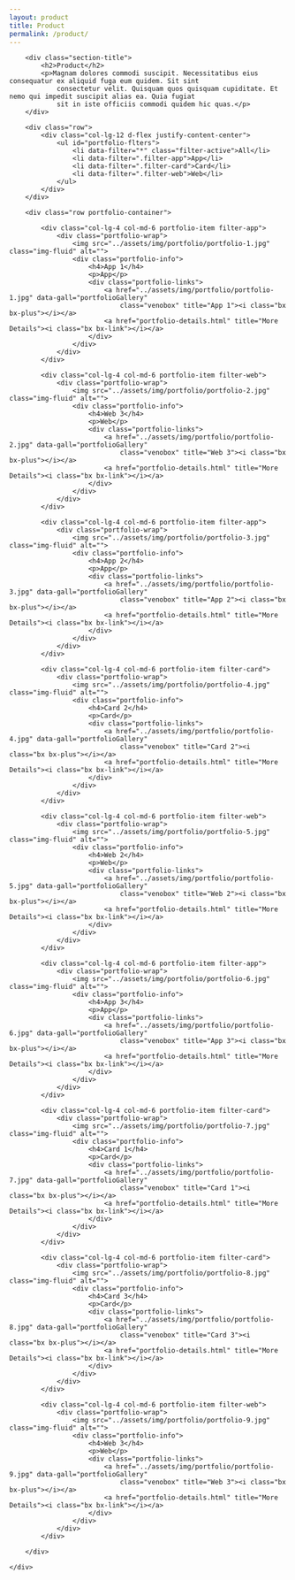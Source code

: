 ```yaml
---
layout: product
title: Product
permalink: /product/
---
```


<!-- ======= Portfolio Section ======= -->
<section id="portfolio" class="portfolio">
    <div class="container">

        <div class="section-title">
            <h2>Product</h2>
            <p>Magnam dolores commodi suscipit. Necessitatibus eius consequatur ex aliquid fuga eum quidem. Sit sint
                consectetur velit. Quisquam quos quisquam cupiditate. Et nemo qui impedit suscipit alias ea. Quia fugiat
                sit in iste officiis commodi quidem hic quas.</p>
        </div>

        <div class="row">
            <div class="col-lg-12 d-flex justify-content-center">
                <ul id="portfolio-flters">
                    <li data-filter="*" class="filter-active">All</li>
                    <li data-filter=".filter-app">App</li>
                    <li data-filter=".filter-card">Card</li>
                    <li data-filter=".filter-web">Web</li>
                </ul>
            </div>
        </div>

        <div class="row portfolio-container">

            <div class="col-lg-4 col-md-6 portfolio-item filter-app">
                <div class="portfolio-wrap">
                    <img src="../assets/img/portfolio/portfolio-1.jpg" class="img-fluid" alt="">
                    <div class="portfolio-info">
                        <h4>App 1</h4>
                        <p>App</p>
                        <div class="portfolio-links">
                            <a href="../assets/img/portfolio/portfolio-1.jpg" data-gall="portfolioGallery"
                                class="venobox" title="App 1"><i class="bx bx-plus"></i></a>
                            <a href="portfolio-details.html" title="More Details"><i class="bx bx-link"></i></a>
                        </div>
                    </div>
                </div>
            </div>

            <div class="col-lg-4 col-md-6 portfolio-item filter-web">
                <div class="portfolio-wrap">
                    <img src="../assets/img/portfolio/portfolio-2.jpg" class="img-fluid" alt="">
                    <div class="portfolio-info">
                        <h4>Web 3</h4>
                        <p>Web</p>
                        <div class="portfolio-links">
                            <a href="../assets/img/portfolio/portfolio-2.jpg" data-gall="portfolioGallery"
                                class="venobox" title="Web 3"><i class="bx bx-plus"></i></a>
                            <a href="portfolio-details.html" title="More Details"><i class="bx bx-link"></i></a>
                        </div>
                    </div>
                </div>
            </div>

            <div class="col-lg-4 col-md-6 portfolio-item filter-app">
                <div class="portfolio-wrap">
                    <img src="../assets/img/portfolio/portfolio-3.jpg" class="img-fluid" alt="">
                    <div class="portfolio-info">
                        <h4>App 2</h4>
                        <p>App</p>
                        <div class="portfolio-links">
                            <a href="../assets/img/portfolio/portfolio-3.jpg" data-gall="portfolioGallery"
                                class="venobox" title="App 2"><i class="bx bx-plus"></i></a>
                            <a href="portfolio-details.html" title="More Details"><i class="bx bx-link"></i></a>
                        </div>
                    </div>
                </div>
            </div>

            <div class="col-lg-4 col-md-6 portfolio-item filter-card">
                <div class="portfolio-wrap">
                    <img src="../assets/img/portfolio/portfolio-4.jpg" class="img-fluid" alt="">
                    <div class="portfolio-info">
                        <h4>Card 2</h4>
                        <p>Card</p>
                        <div class="portfolio-links">
                            <a href="../assets/img/portfolio/portfolio-4.jpg" data-gall="portfolioGallery"
                                class="venobox" title="Card 2"><i class="bx bx-plus"></i></a>
                            <a href="portfolio-details.html" title="More Details"><i class="bx bx-link"></i></a>
                        </div>
                    </div>
                </div>
            </div>

            <div class="col-lg-4 col-md-6 portfolio-item filter-web">
                <div class="portfolio-wrap">
                    <img src="../assets/img/portfolio/portfolio-5.jpg" class="img-fluid" alt="">
                    <div class="portfolio-info">
                        <h4>Web 2</h4>
                        <p>Web</p>
                        <div class="portfolio-links">
                            <a href="../assets/img/portfolio/portfolio-5.jpg" data-gall="portfolioGallery"
                                class="venobox" title="Web 2"><i class="bx bx-plus"></i></a>
                            <a href="portfolio-details.html" title="More Details"><i class="bx bx-link"></i></a>
                        </div>
                    </div>
                </div>
            </div>

            <div class="col-lg-4 col-md-6 portfolio-item filter-app">
                <div class="portfolio-wrap">
                    <img src="../assets/img/portfolio/portfolio-6.jpg" class="img-fluid" alt="">
                    <div class="portfolio-info">
                        <h4>App 3</h4>
                        <p>App</p>
                        <div class="portfolio-links">
                            <a href="../assets/img/portfolio/portfolio-6.jpg" data-gall="portfolioGallery"
                                class="venobox" title="App 3"><i class="bx bx-plus"></i></a>
                            <a href="portfolio-details.html" title="More Details"><i class="bx bx-link"></i></a>
                        </div>
                    </div>
                </div>
            </div>

            <div class="col-lg-4 col-md-6 portfolio-item filter-card">
                <div class="portfolio-wrap">
                    <img src="../assets/img/portfolio/portfolio-7.jpg" class="img-fluid" alt="">
                    <div class="portfolio-info">
                        <h4>Card 1</h4>
                        <p>Card</p>
                        <div class="portfolio-links">
                            <a href="../assets/img/portfolio/portfolio-7.jpg" data-gall="portfolioGallery"
                                class="venobox" title="Card 1"><i class="bx bx-plus"></i></a>
                            <a href="portfolio-details.html" title="More Details"><i class="bx bx-link"></i></a>
                        </div>
                    </div>
                </div>
            </div>

            <div class="col-lg-4 col-md-6 portfolio-item filter-card">
                <div class="portfolio-wrap">
                    <img src="../assets/img/portfolio/portfolio-8.jpg" class="img-fluid" alt="">
                    <div class="portfolio-info">
                        <h4>Card 3</h4>
                        <p>Card</p>
                        <div class="portfolio-links">
                            <a href="../assets/img/portfolio/portfolio-8.jpg" data-gall="portfolioGallery"
                                class="venobox" title="Card 3"><i class="bx bx-plus"></i></a>
                            <a href="portfolio-details.html" title="More Details"><i class="bx bx-link"></i></a>
                        </div>
                    </div>
                </div>
            </div>

            <div class="col-lg-4 col-md-6 portfolio-item filter-web">
                <div class="portfolio-wrap">
                    <img src="../assets/img/portfolio/portfolio-9.jpg" class="img-fluid" alt="">
                    <div class="portfolio-info">
                        <h4>Web 3</h4>
                        <p>Web</p>
                        <div class="portfolio-links">
                            <a href="../assets/img/portfolio/portfolio-9.jpg" data-gall="portfolioGallery"
                                class="venobox" title="Web 3"><i class="bx bx-plus"></i></a>
                            <a href="portfolio-details.html" title="More Details"><i class="bx bx-link"></i></a>
                        </div>
                    </div>
                </div>
            </div>

        </div>

    </div>
</section><!-- End Portfolio Section -->